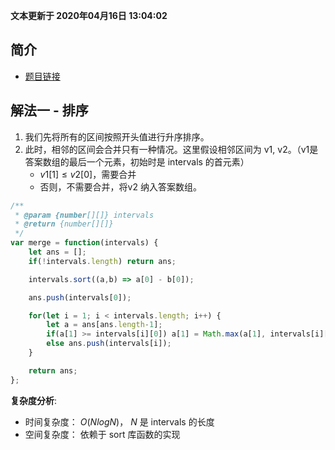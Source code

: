 **文本更新于 2020年04月16日 13:04:02**
## 简介
- [题目链接](https://leetcode-cn.com/problems/merge-intervals/)

## 解法一 - 排序
1. 我们先将所有的区间按照开头值进行升序排序。
2. 此时，相邻的区间会合并只有一种情况。这里假设相邻区间为 v1, v2。（v1是答案数组的最后一个元素，初始时是 intervals 的首元素）
   - $v1[1] \leq v2[0]$，需要合并
   - 否则，不需要合并，将v2 纳入答案数组。

```javascript
/**
 * @param {number[][]} intervals
 * @return {number[][]}
 */
var merge = function(intervals) {
    let ans = [];
    if(!intervals.length) return ans;

    intervals.sort((a,b) => a[0] - b[0]);

    ans.push(intervals[0]);

    for(let i = 1; i < intervals.length; i++) {
        let a = ans[ans.length-1];
        if(a[1] >= intervals[i][0]) a[1] = Math.max(a[1], intervals[i][1]);
        else ans.push(intervals[i]);
    }

    return ans;
};
```

**复杂度分析**:
- 时间复杂度： $O(NlogN)$， $N$ 是 intervals 的长度
- 空间复杂度： 依赖于 sort 库函数的实现